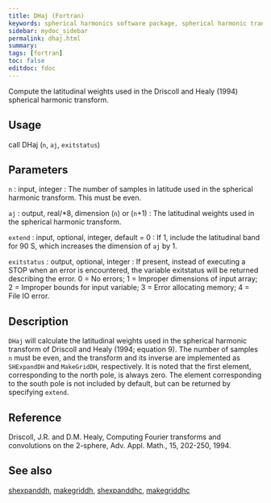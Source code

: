 ```yaml
---
title: DHaj (Fortran)
keywords: spherical harmonics software package, spherical harmonic transform, legendre functions, multitaper spectral analysis, fortran, Python, gravity, magnetic field
sidebar: mydoc_sidebar
permalink: dhaj.html
summary:
tags: [fortran]
toc: false
editdoc: fdoc
---
```


Compute the latitudinal weights used in the Driscoll and Healy (1994) spherical harmonic transform.

## Usage

call DHaj (`n`, `aj`, `exitstatus`)

## Parameters

`n` : input, integer
:   The number of samples in latitude used in the spherical harmonic transform. This must be even.

`aj` : output, real/*8, dimension (`n`) or (`n`+1)
:   The latitudinal weights used in the spherical harmonic transform.

`extend` : input, optional, integer, default = 0
:   If 1, include the latitudinal band for 90 S, which increases the dimension of `aj` by 1.

`exitstatus` : output, optional, integer
:   If present, instead of executing a STOP when an error is encountered, the variable exitstatus will be returned describing the error. 0 = No errors; 1 = Improper dimensions of input array; 2 = Improper bounds for input variable; 3 = Error allocating memory; 4 = File IO error.

## Description

`DHaj` will calculate the latitudinal weights used in the spherical harmonic transform of Driscoll and Healy (1994; equation 9). The number of samples `n` must be even, and the transform and its inverse are implemented as `SHExpandDH` and `MakeGridDH`, respectively. It is noted that the first element, corresponding to the north pole, is always zero. The element corresponding to the south pole is not included by default, but can be returned by specifying `extend`.

## Reference

Driscoll, J.R. and D.M. Healy, Computing Fourier transforms and convolutions on the 2-sphere, Adv. Appl. Math., 15, 202-250, 1994.

## See also

[shexpanddh](shexpanddh.html), [makegriddh](makegriddh.html), [shexpanddhc](shexpanddhc.html), [makegriddhc](makegriddhc.html)
